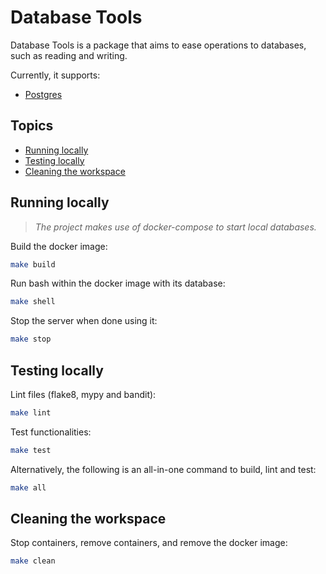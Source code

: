 # Database Tools

Database Tools is a package that aims to ease operations to databases, such as reading and writing.

Currently, it supports:

* [Postgres](https://www.postgresql.org/)

## Topics

* [Running locally](#running-locally)
* [Testing locally](#testing-locally)
* [Cleaning the workspace](#cleaning-the-workspace)

## Running locally

> *The project makes use of docker-compose to start local databases.*

Build the docker image:

```sh
make build
```

Run bash within the docker image with its database:

```sh
make shell
```

Stop the server when done using it:

```sh
make stop
```

## Testing locally

Lint files (flake8, mypy and bandit):

```sh
make lint
```

Test functionalities:

```sh
make test
```

Alternatively, the following is an all-in-one command to build, lint and test:

```sh
make all
```

## Cleaning the workspace

Stop containers, remove containers, and remove the docker image:

```sh
make clean
```
